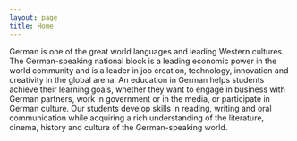 ```yaml
---
layout: page
title: Home
---
```


German is one of the great world languages and  leading Western cultures. The German-speaking  national block is a leading economic power in the world community and is a leader in job creation, technology, innovation and creativity in the global arena.
An education in German helps students achieve their learning goals, whether they want to engage in business with German partners, work in government or in the media, or participate in German culture. Our students develop skills in reading, writing and oral communication while acquiring a rich understanding of the literature, cinema, history and culture of the German-speaking world.
